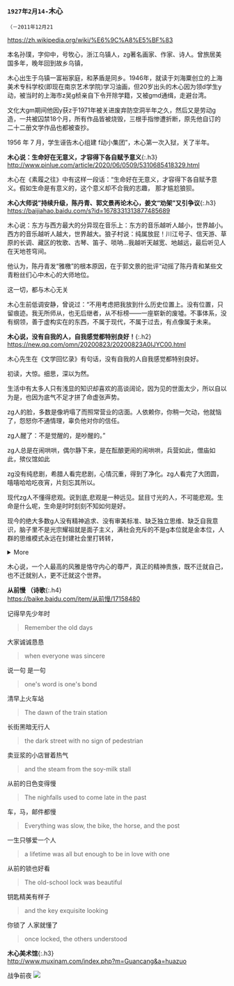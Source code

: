 ### `1927年2月14-`木心
```note
（－2011年12月21
```
<https://zh.wikipedia.org/wiki/%E6%9C%A8%E5%BF%83>

本名孙璞，字仰中，号牧心，浙江乌镇人，zg著名画家、作家、诗人。曾旅居美国多年，晚年回到故乡乌镇，

木心出生于乌镇一富裕家庭，和茅盾是同乡。1946年，就读于刘海粟创立的上海美术专科学校(即现在南京艺术学院)学习油画，但20岁出头的木心因为领d学生y动，被当时的上海市z吴g桢亲自下令开除学籍，又被gmd通缉，走避台湾。

文化大gm期间他因y获z于1971年被关进废弃防空洞半年之久，然后又是劳动g造，一共被囚禁18个月，所有作品皆被烧毁，三根手指惨遭折断，原先他自订的二十二册文学作品也都被查抄。

1956 年 7 月，学生诬告木心组建 f动小集团”，木心第一次入狱，关了半年。

**木心说：生命好在无意义，才容得下各自赋予意义**{:.h3}<br>
<http://www.pinlue.com/article/2020/06/0509/5310685418329.html>

木心在《素履之往》中有这样一段话：“生命好在无意义，才容得下各自赋予意义。假如生命是有意义的，这个意义却不合我的志趣， 那才尴尬狼狈。

**木心大师说”持续升级，陈丹青、郭文景再论木心，姜文“劝架”又引争议**{:.h3}<br>
<https://baijiahao.baidu.com/s?id=1678331313877485689>

木心说：东方与西方最大的分异现在音乐上：东方的音乐越听人越小，世界越小。西方的音乐越听人越大，世界越大。狼子村说：纯属放屁！川江号子、信天游、草原的长调、藏区的牧歌、古琴、笛子、唢呐…我越听天越宽、地越远，最后听见人在天地苍穹间。

他认为，陈丹青发“雅檄”的根本原因，在于郭文景的批评“动摇了陈丹青和某些文青粉丝们心中木心的大师地位。

这一切，都与木心无关

木心生前低调安静，曾说过：“不用考虑把我放到什么历史位置上。没有位置，只留痕迹。我无所师从，也无后继者，从不标榜——一座崭新的废墟。不事体系，没有纲领，善于虚构实在的东西，不属于现代，不属于过去，有点像属于未来。

**木心说，没有自我的人，自我感觉都特别良好！**{:.h2}<br>
<https://new.qq.com/omn/20200823/20200823A0IJYC00.html>

木心先生在《文学回忆录》有句话，没有自我的人自我感觉都特别良好。

初读，大惊。细思，深以为然。

生活中有太多人只有浅显的知识却喜欢的高谈阔论，因为见的世面太少，所以自以为是，也因为底气不足才拼了命虚张声势。

zg人的脸，多数是像坍塌了而照常营业的店面。人依赖你，你稍一欠动，他就恼了，怨怒你不通情理，辜负他对你的信任。

zg人醒了：不是觉醒的，是吵醒的。”

zg人总是在闹哄哄，偶尔静下来，是在酝酿更闹的闹哄哄，兵营如此，僧庙如此，殡仪馆如此

zg没有纯悲剧，希腊人看完悲剧，心情沉重，得到了净化。zg人看完了大团圆，嘻嘻哈哈吃夜宵，片刻忘其所以。

现代zg人不懂得悲观。说到底,悲观是一种远见。鼠目寸光的人，不可能悲观。生命是什么呢，生命是时时刻刻不知如何是好。

现今的绝大多数g人没有精神追求、没有审美标准、缺乏独立思维、缺乏自我意识，脑子里不是光宗耀祖就是面子主义，满社会充斥的不是g本位就是金本位，人群的思维模式永远在封建社会里打转转，

<details class="details-reset mt-3">
  <summary class="btn-link">More <span class="dropdown-caret"></summary>
  <div class="border p-3 mt-2">这个年代的小丑、杂碎、人渣、地痞、无赖、恶棍、畜牲等等，比任何一个年代都要多。</div>
</details>

木心说，一个人最高的风雅是恪守内心的尊严，真正的精神贵族，既不迁就自己，也不迁就别人，更不迁就这个世界。

**从前慢 （诗歌**{:.h4}<br>
<https://baike.baidu.com/item/从前慢/17158480>

记得早先少年时
>Remember the old days

大家诚诚恳恳
>when everyone was sincere

说一句 是一句
>one's word is one's bond

清早上火车站
>The dawn of the train station

长街黑暗无行人
>the dark street with no sign of pedestrian

卖豆浆的小店冒着热气
>and the steam from the soy-milk stall

从前的日色变得慢
>The nighfalls used to come late in the past

车，马，邮件都慢
>Everything was slow, the bike, the horse, and the post

一生只够爱一个人
>a lifetime was all but enough to be in love with one

从前的锁也好看
>The old-school lock was beautiful

钥匙精美有样子
>and the key exquisite looking

你锁了 人家就懂了
>once locked, the others understood

**木心美术馆**{:.h3}<br>
<http://www.muxinam.com/index.php?m=Guancang&a=huazuo>

战争前夜
![](http://www.muxinam.com/Uploads/attached/image/20160105/20160105162133_62313.jpg)
